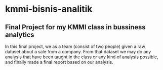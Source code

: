 # kmmi-bisnis-analitik
## Final Project for my KMMI class in bussiness analytics

In this final project, we as a team (consist of two people) given a raw dataset about a sale from a company.
From that dataset we may do any analysis that have been taught in the class or any kind of analysis possible, and finally made a final report based on our analysis.
